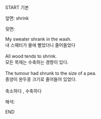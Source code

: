 START
기본

앞면:
shrink


뒷면:
<div>My sweater shrank in the wash. </div><div>내 스웨터가 물에 빨았더니 줄어들었다</div><div><br></div><div><div>All wood tends to shrink. </div><div><div>모든 목재는 수축하는 경향이 있다.</div></div></div><div><br></div><div><div>The tumour had shrunk to the size of a pea. </div><div>종양이 완두콩 크기로 줄어들어 있었다.</div></div><div><br></div><div>축소하다 , 수축하다</div>


해석:

END